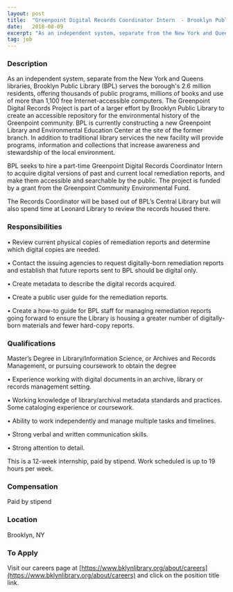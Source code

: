```yaml
---
layout: post
title:  "Greenpoint Digital Records Coordinator Intern  - Brooklyn Public Library"
date:   2018-08-09
excerpt: "As an independent system, separate from the New York and Queens libraries, Brooklyn Public Library (BPL) serves the borough's 2.6 million residents, offering thousands of public programs, millions of books and use of more than 1,100 free Internet-accessible computers. The Greenpoint Digital Records Project is part of a larger effort..."
tag: job
---
```


### Description   

As an independent system, separate from the New York and Queens libraries, Brooklyn Public Library (BPL) serves the borough's 2.6 million residents, offering thousands of public programs, millions of books and use of more than 1,100 free Internet-accessible computers. The Greenpoint Digital Records Project is part of a larger effort by Brooklyn Public Library to create an accessible repository for the environmental history of the Greenpoint community. BPL is currently constructing a new Greenpoint Library and Environmental Education Center at the site of the former branch. In addition to traditional library services the new facility will provide programs, information and collections that increase awareness and stewardship of the local environment.

 

BPL seeks to hire a part-time Greenpoint Digital Records Coordinator Intern to acquire digital versions of past and current local remediation reports, and make them accessible and searchable by the public. The project is funded by a grant from the Greenpoint Community Environmental Fund. 

 

The Records Coordinator will be based out of BPL’s Central Library but will also spend time at Leonard Library to review the records housed there.



### Responsibilities   


• Review current physical copies of remediation reports and determine which digital copies are needed. 

• Contact the issuing agencies to request digitally-born remediation reports and establish that future reports sent to BPL should be digital only.

• Create metadata to describe the digital records acquired.

• Create a public user guide for the remediation reports.

• Create a how-to guide for BPL staff for managing remediation reports going forward to ensure the Library is housing a greater number of digitally-born materials and fewer hard-copy reports. 



### Qualifications   

Master’s Degree in Library/Information Science, or Archives and Records Management, or pursuing coursework to obtain the degree

• Experience working with digital documents in an archive, library or records management setting.

• Working knowledge of library/archival metadata standards and practices. Some cataloging experience or coursework.

• Ability to work independently and manage multiple tasks and timelines.

• Strong verbal and written communication skills.

• Strong attention to detail.

This is a 12-week internship, paid by stipend.  Work scheduled is up to 19 hours per week.


### Compensation   

Paid by stipend


### Location   

Brooklyn, NY




### To Apply   

Visit our careers page at [https://www.bklynlibrary.org/about/careers](https://www.bklynlibrary.org/about/careers) and click on the position title link.





